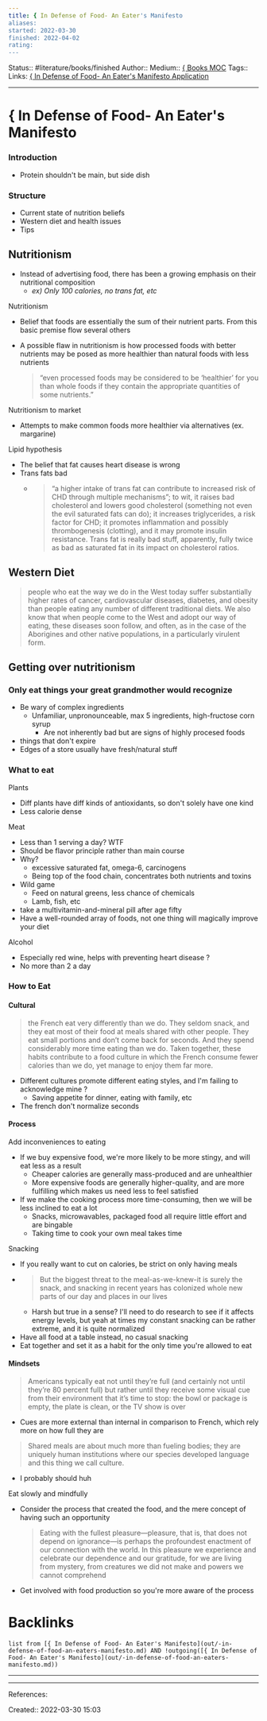 ```yaml
---
title: { In Defense of Food- An Eater's Manifesto
aliases:
started: 2022-03-30
finished: 2022-04-02
rating:
---
```

Status:: #literature/books/finished
Author:: [](None)
Medium:: [{ Books MOC](out/-books-moc.md)
Tags::
Links: [{ In Defense of Food- An Eater's Manifesto Application](out/-in-defense-of-food-an-eaters-manifesto-application.md)
___

# { In Defense of Food- An Eater's Manifesto

### Introduction
- Protein shouldn't be main, but side dish

### Structure
- Current state of nutrition beliefs
- Western diet and health issues
- Tips

## Nutritionism
- Instead of advertising food, there has been a growing emphasis on their nutritional composition
	- *ex) Only 100 calories, no trans fat, etc*

Nutritionism
- Belief that foods are essentially the sum of their nutrient parts. From this basic premise flow several others

- A possible flaw in nutritionism is how processed foods with better nutrients may be posed as more healthier than natural foods with less nutrients
	> “even processed foods may be considered to be ‘healthier’ for you than whole foods if they contain the appropriate quantities of some nutrients.”
	

Nutritionism to market
- Attempts to make common foods more healthier via alternatives (ex. margarine)

Lipid hypothesis
- The belief that fat causes heart disease is wrong
- Trans fats bad
	- > “a higher intake of trans fat can contribute to increased risk of CHD through multiple mechanisms”; to wit, it raises bad cholesterol and lowers good cholesterol (something not even the evil saturated fats can do); it increases triglycerides, a risk factor for CHD; it promotes inflammation and possibly thrombogenesis (clotting), and it may promote insulin resistance. Trans fat is really bad stuff, apparently, fully twice as bad as saturated fat in its impact on cholesterol ratios.

## Western Diet
> people who eat the way we do in the West today suffer substantially higher rates of cancer, cardiovascular diseases, diabetes, and obesity than people eating any number of different traditional diets. We also know that when people come to the West and adopt our way of eating, these diseases soon follow, and often, as in the case of the Aborigines and other native populations, in a particularly virulent form.

## Getting over nutritionism

### Only eat things your great grandmother would recognize
- Be wary of complex ingredients
	- Unfamiliar, unpronounceable, max 5 ingredients, high-fructose corn syrup
		- Are not inherently bad but are signs of highly procesed foods
- things that don't expire
- Edges of a store usually have fresh/natural stuff

### What to eat
Plants
- Diff plants have diff kinds of antioxidants, so don't solely have one kind
- Less calorie dense

Meat
- Less than 1 serving a day? WTF
- Should be flavor principle rather than main course
- Why?
	- excessive saturated fat, omega-6, carcinogens
	- Being top of the food chain, concentrates both nutrients and toxins
- Wild game
	- Feed on natural greens, less chance of chemicals
	- Lamb, fish, etc
- take a multivitamin-and-mineral pill after age fifty
- Have a well-rounded array of foods, not one thing will magically improve your diet

Alcohol
- Especially red wine, helps with preventing heart disease ?
- No more than 2 a day

### How to Eat
#### Cultural
> the French eat very differently than we do. They seldom snack, and they eat most of their food at meals shared with other people. They eat small portions and don’t come back for seconds. And they spend considerably more time eating than we do. Taken together, these habits contribute to a food culture in which the French consume fewer calories than we do, yet manage to enjoy them far more.
- Different cultures promote different eating styles, and I'm failing to acknowledge mine ?
	- Saving appetite for dinner, eating with family, etc
- The french don't normalize seconds

#### Process
Add inconveniences to eating
- If we buy expensive food, we're more likely to be more stingy, and will eat less as a result
	- Cheaper calories are generally mass-produced and are unhealthier
	- More expensive foods are generally higher-quality, and are more fulfilling which makes us need less to feel satisfied
- If we make the cooking process more time-consuming, then we will be less inclined to eat a lot
	- Snacks, microwavables, packaged food all require little effort and are bingable
	- Taking time to cook your own meal takes time

Snacking
- If you really want to cut on calories, be strict on only having meals
- > But the biggest threat to the meal-as-we-knew-it is surely the snack, and snacking in recent years has colonized whole new parts of our day and places in our lives
	- Harsh but true in a sense? I'll need to do research to see if it affects energy levels, but yeah at times my constant snacking can be rather extreme, and it is quite normalized
- Have all food at a table instead, no casual snacking
- Eat together and set it as a habit for the only time you're allowed to eat

#### Mindsets
> Americans typically eat not until they’re full (and certainly not until they’re 80 percent full) but rather until they receive some visual cue from their environment that it’s time to stop: the bowl or package is empty, the plate is clean, or the TV show is over
- Cues are more external than internal in comparison to French, which rely more on how full they are

> Shared meals are about much more than fueling bodies; they are uniquely human institutions where our species developed language and this thing we call culture.
- I probably should huh

Eat slowly and mindfully
- Consider the process that created the food, and the mere concept of having such an opportunity
	> Eating with the fullest pleasure—pleasure, that is, that does not depend on ignorance—is perhaps the profoundest enactment of our connection with the world. In this pleasure we experience and celebrate our dependence and our gratitude, for we are living from mystery, from creatures we did not make and powers we cannot comprehend
- Get involved with food production so you're more aware of the process
# Backlinks
```dataview
list from [{ In Defense of Food- An Eater's Manifesto](out/-in-defense-of-food-an-eaters-manifesto.md) AND !outgoing([{ In Defense of Food- An Eater's Manifesto](out/-in-defense-of-food-an-eaters-manifesto.md))
```
___
___
References:

Created:: 2022-03-30 15:03
